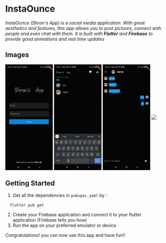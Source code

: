# InstaOunce

_InstaOunce (Shron's App) is a social media application. With great aesthetics and features, this app allows you to post pictures, connect with people and even chat with them. It is built with **Flutter** and **Firebase** to provide good animations and real time updates_

## Images
<div class = "DIV">
<img src="./images/LoginScreen.jpeg" width="150" align='center' />
<img src="./images/SearchScreen.jpeg" width="150" align='center' />
<img src="./images/ChatScreen.jpeg" width="150" align='center' />
<img src="./images/HomeScreen.gif" width="150" align='center' />
</div>

## Getting Started

1. Get all the dependencies in `pubspec.yaml` by :
```
  flutter pub get
```
2. Create your Firebase application and connect it to your flutter application (Firebase tells you how)
3. Run the app on your preferred emulator or device

Congratulations! you can now use this app and have fun!!

[^first]: Footnote: Disclaimer: this app was created for personal use and is a non-profit app. The name chosen (InstaOunce) is for comedic purposes.
